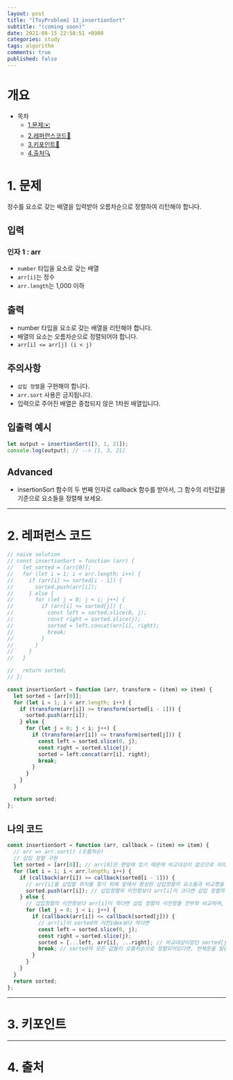 ```yaml
---
layout: post
title: "[ToyProblem] 13_insertionSort"
subtitle: "(coming soon)"
date: 2021-08-15 22:58:51 +0900
categories: study
tags: algorithm
comments: true
published: false
---
```


# 개요

- 목차
  - [1.문제✉️](#1.문제)
  - [2.레퍼런스코드🔖](#2.레퍼런스코드)
  - [3.키포인트🔐](#3.키포인트🔑)
  - [4.출처🔍](#4.출처🔍)

# 1. 문제

정수를 요소로 갖는 배열을 입력받아 오름차순으로 정렬하여 리턴해야 합니다.

## 입력

### 인자 1 : arr

- `number` 타입을 요소로 갖는 배열
- `arr[i]`는 정수
- `arr.length`는 1,000 이하

## 출력

- number 타입을 요소로 갖는 배열을 리턴해야 합니다.
- 배열의 요소는 오름차순으로 정렬되어야 합니다.
- `arr[i] <= arr[j] (i < j)`

## 주의사항

- `삽입 정렬`을 구현해야 합니다.
- `arr.sort` 사용은 금지됩니다.
- 입력으로 주어진 배열은 중첩되지 않은 1차원 배열입니다.

## 입출력 예시

```javascript
let output = insertionSort([3, 1, 21]);
console.log(output); // --> [1, 3, 21]
```

## Advanced

- insertionSort 함수의 두 번째 인자로 callback 함수를 받아서, 그 함수의 리턴값을 기준으로 요소들을 정렬해 보세요.

---

# 2. 레퍼런스 코드

```javascript
// naive solution
// const insertionSort = function (arr) {
//   let sorted = [arr[0]];
//   for (let i = 1; i < arr.length; i++) {
//     if (arr[i] >= sorted[i - 1]) {
//       sorted.push(arr[i]);
//     } else {
//       for (let j = 0; j < i; j++) {
//         if (arr[i] <= sorted[j]) {
//           const left = sorted.slice(0, j);
//           const right = sorted.slice(j);
//           sorted = left.concat(arr[i], right);
//           break;
//         }
//       }
//     }
//   }

//   return sorted;
// };

const insertionSort = function (arr, transform = (item) => item) {
  let sorted = [arr[0]];
  for (let i = 1; i < arr.length; i++) {
    if (transform(arr[i]) >= transform(sorted[i - 1])) {
      sorted.push(arr[i]);
    } else {
      for (let j = 0; j < i; j++) {
        if (transform(arr[i]) <= transform(sorted[j])) {
          const left = sorted.slice(0, j);
          const right = sorted.slice(j);
          sorted = left.concat(arr[i], right);
          break;
        }
      }
    }
  }

  return sorted;
};
```

## 나의 코드

```javascript
const insertionSort = function (arr, callback = (item) => item) {
  // arr => arr.sort() (오름차순)
  // 삽입 정렬 구현
  let sorted = [arr[0]]; // arr[0]은 맨앞에 있기 때문에 비교대상이 없으므로 이미 정렬이 완료된 상태다
  for (let i = 1; i < arr.length; i++) {
    if (callback(arr[i]) >= callback(sorted[i - 1])) {
      // arr[i]을 삽입할 위치를 찾기 위해 앞에서 형성된 삽입정렬의 요소들과 비교했을 때
      sorted.push(arr[i]); // 삽입정렬의 이전항보다 arr[i]이 크다면 삽입 정렬의 가장 마지막 항에 삽입한다
    } else {
      // 삽입정렬의 이전항보다 arr[i]이 작다면 삽입 정렬의 이전항들 전부와 비교하여, 알맞은 위치에 삽입한다
      for (let j = 0; j < i; j++) {
        if (callback(arr[i]) <= callback(sorted[j])) {
          // arr[i]이 sorted의 이전idex보다 작다면
          const left = sorted.slice(0, j);
          const right = sorted.slice(j);
          sorted = [...left, arr[i], ...right]; // 비교대상이었던 sorted[j] 앞에 삽입한다
          break; // sorted의 모든 값들이 오름차순으로 정렬되어있다면, 반복문을 탈출한다
        }
      }
    }
  }
  return sorted;
};
```

---

# 3. 키포인트

---

# 4. 출처
